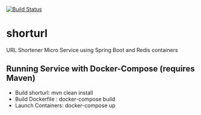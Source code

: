 [![Build Status](https://travis-ci.com/J2436/shorturl.svg?branch=master)](https://travis-ci.com/J2436/shorturl)
# shorturl
URL Shortener Micro Service using Spring Boot and Redis containers 

## Running Service with Docker-Compose (requires Maven)
- Build shorturl: mvn clean install
- Build Dockerfile : docker-compose build
- Launch Containers: docker-compose up
